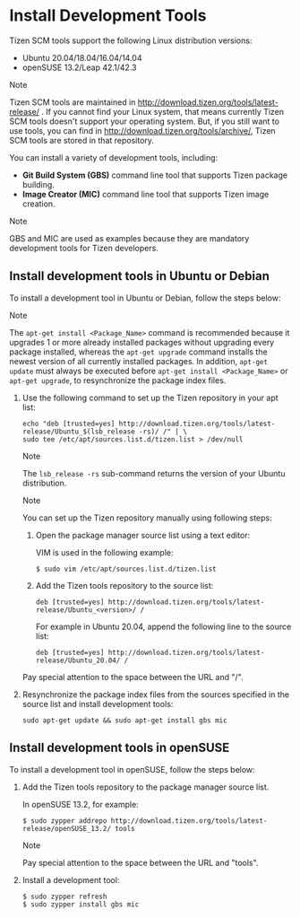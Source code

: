 # Install Development Tools

Tizen SCM tools support the following Linux distribution versions:

- Ubuntu 20.04/18.04/16.04/14.04
- openSUSE 13.2/Leap 42.1/42.3

> [!NOTE]
> Tizen SCM tools are maintained in http://download.tizen.org/tools/latest-release/ .
> If you cannot find your Linux system, that means currently Tizen SCM tools doesn't support your operating system.
> But, if you still want to use tools,
> you can find in http://download.tizen.org/tools/archive/, Tizen SCM tools are stored in that repository.

You can install a variety of development tools, including:

- **Git Build System (GBS)** command line tool that supports Tizen package building.
- **Image Creator (MIC)** command line tool that supports Tizen image creation.

> [!NOTE]
> GBS and MIC are used as examples because they are mandatory development tools for Tizen developers.

## Install development tools in Ubuntu or Debian

To install a development tool in Ubuntu or Debian, follow the steps below:

> [!NOTE]
> The `apt-get install <Package_Name>` command is recommended because it upgrades 1 or more already installed packages without upgrading every package installed, whereas the `apt-get upgrade` command installs the newest version of all currently installed packages. In addition, `apt-get update` must always be executed before `apt-get install <Package_Name>` or `apt-get upgrade`, to resynchronize the package index files.

1. Use the following command to set up the Tizen repository in your apt list:

   ```
   echo "deb [trusted=yes] http://download.tizen.org/tools/latest-release/Ubuntu_$(lsb_release -rs)/ /" | \
   sudo tee /etc/apt/sources.list.d/tizen.list > /dev/null
   ```
   > [!NOTE]
   > The `lsb_release -rs` sub-command returns the version of your Ubuntu distribution.


   > [!NOTE]
   > You can set up the Tizen repository manually using following steps:
   > 1. Open the package manager source list using a text editor:
   >
   >    VIM is used in the following example:
   >
   >    ```
   >    $ sudo vim /etc/apt/sources.list.d/tizen.list
   >    ```
   >
   > 2. Add the Tizen tools repository to the source list:
   >
   >    ```
   >    deb [trusted=yes] http://download.tizen.org/tools/latest-release/Ubuntu_<version>/ /
   >    ```
   >
   >    For example in Ubuntu 20.04, append the following line to the source list:
   >
   >      ```
   >      deb [trusted=yes] http://download.tizen.org/tools/latest-release/Ubuntu_20.04/ /
   >      ```
   >
   > Pay special attention to the space between the URL and "/".

2. Resynchronize the package index files from the sources specified in the source list and install development tools:

   ```
   sudo apt-get update && sudo apt-get install gbs mic
   ```

## Install development tools in openSUSE

To install a development tool in openSUSE, follow the steps below:

1. Add the Tizen tools repository to the package manager source list.

   In openSUSE 13.2, for example:

   ```
   $ sudo zypper addrepo http://download.tizen.org/tools/latest-release/openSUSE_13.2/ tools
   ```

   > [!NOTE]
   >
   > Pay special attention to the space between the URL and "tools".

2. Install a development tool:

   ```
   $ sudo zypper refresh
   $ sudo zypper install gbs mic
   ```
